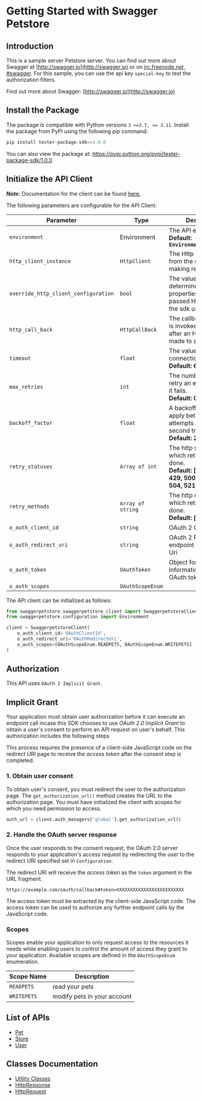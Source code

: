 
# Getting Started with Swagger Petstore

## Introduction

This is a sample server Petstore server.  You can find out more about Swagger at [http://swagger.io](http://swagger.io) or on [irc.freenode.net, #swagger](http://swagger.io/irc/).  For this sample, you can use the api key `special-key` to test the authorization filters.

Find out more about Swagger: [http://swagger.io](http://swagger.io)

## Install the Package

The package is compatible with Python versions `3 >=3.7, <= 3.11`.
Install the package from PyPi using the following pip command:

```python
pip install tester-package-sdk==1.0.0
```

You can also view the package at:
https://pypi.python.org/pypi/tester-package-sdk/1.0.0

## Initialize the API Client

**_Note:_** Documentation for the client can be found [here.](https://www.github.com/Syed-Subtain/sync-pack-python-sdk/tree/1.0.0/doc/client.md)

The following parameters are configurable for the API Client:

| Parameter | Type | Description |
|  --- | --- | --- |
| `environment` | Environment | The API environment. <br> **Default: `Environment.PRODUCTION`** |
| `http_client_instance` | `HttpClient` | The Http Client passed from the sdk user for making requests |
| `override_http_client_configuration` | `bool` | The value which determines to override properties of the passed Http Client from the sdk user |
| `http_call_back` | `HttpCallBack` | The callback value that is invoked before and after an HTTP call is made to an endpoint |
| `timeout` | `float` | The value to use for connection timeout. <br> **Default: 60** |
| `max_retries` | `int` | The number of times to retry an endpoint call if it fails. <br> **Default: 0** |
| `backoff_factor` | `float` | A backoff factor to apply between attempts after the second try. <br> **Default: 2** |
| `retry_statuses` | `Array of int` | The http statuses on which retry is to be done. <br> **Default: [408, 413, 429, 500, 502, 503, 504, 521, 522, 524]** |
| `retry_methods` | `Array of string` | The http methods on which retry is to be done. <br> **Default: ['GET', 'PUT']** |
| `o_auth_client_id` | `string` | OAuth 2 Client ID |
| `o_auth_redirect_uri` | `string` | OAuth 2 Redirection endpoint or Callback Uri |
| `o_auth_token` | `OAuthToken` | Object for storing information about the OAuth token |
| `o_auth_scopes` | `OAuthScopeEnum` |  |

The API client can be initialized as follows:

```python
from swaggerpetstore.swaggerpetstore_client import SwaggerpetstoreClient
from swaggerpetstore.configuration import Environment

client = SwaggerpetstoreClient(
    o_auth_client_id='OAuthClientId',
    o_auth_redirect_uri='OAuthRedirectUri',
    o_auth_scopes=[OAuthScopeEnum.READPETS, OAuthScopeEnum.WRITEPETS]
)
```

## Authorization

This API uses `OAuth 2 Implicit Grant`.

## Implicit Grant

Your application must obtain user authorization before it can execute an endpoint call incase this SDK chooses to use *OAuth 2.0 Implicit Grant* to obtain a user's consent to perform an API request on user's behalf. This authorization includes the following steps

This process requires the presence of a client-side JavaScript code on the redirect URI page to receive the *access token* after the consent step is completed.

### 1\. Obtain user consent

To obtain user's consent, you must redirect the user to the authorization page. The `get_authorization_url()` method creates the URL to the authorization page. You must have initialized the client with scopes for which you need permission to access.

```python
auth_url = client.auth_managers['global'].get_authorization_url()
```

### 2\. Handle the OAuth server response

Once the user responds to the consent request, the OAuth 2.0 server responds to your application's access request by redirecting the user to the redirect URI specified set in `Configuration`.

The redirect URI will receive the *access token* as the `token` argument in the URL fragment.

```
https://example.com/oauth/callback#token=XXXXXXXXXXXXXXXXXXXXXXXXX
```

The access token must be extracted by the client-side JavaScript code. The access token can be used to authorize any further endpoint calls by the JavaScript code.

### Scopes

Scopes enable your application to only request access to the resources it needs while enabling users to control the amount of access they grant to your application. Available scopes are defined in the `OAuthScopeEnum` enumeration.

| Scope Name | Description |
|  --- | --- |
| `READPETS` | read your pets |
| `WRITEPETS` | modify pets in your account |

## List of APIs

* [Pet](https://www.github.com/Syed-Subtain/sync-pack-python-sdk/tree/1.0.0/doc/controllers/pet.md)
* [Store](https://www.github.com/Syed-Subtain/sync-pack-python-sdk/tree/1.0.0/doc/controllers/store.md)
* [User](https://www.github.com/Syed-Subtain/sync-pack-python-sdk/tree/1.0.0/doc/controllers/user.md)

## Classes Documentation

* [Utility Classes](https://www.github.com/Syed-Subtain/sync-pack-python-sdk/tree/1.0.0/doc/utility-classes.md)
* [HttpResponse](https://www.github.com/Syed-Subtain/sync-pack-python-sdk/tree/1.0.0/doc/http-response.md)
* [HttpRequest](https://www.github.com/Syed-Subtain/sync-pack-python-sdk/tree/1.0.0/doc/http-request.md)

